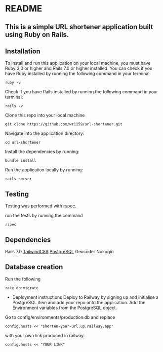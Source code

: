 # README

## This is a simple URL shortener application built using Ruby on Rails.

## Installation
To install and run this application on your local machine, you must have Ruby 3.0 or higher and Rails 7.0 or higher installed. You can check if you have Ruby installed by running the following command in your terminal:

```
ruby -v
```

Check if you have Rails installed by running the following command in your terminal:

```
rails -v
```
Clone this repo into your local machine
```
git clone https://github.com/wr1159/url-shortener.git
```
Navigate into the application directory:
```
cd url-shortener
```
Install the dependencies by running:
```
bundle install
```
Run the application locally by running:
```
rails server
```

## Testing
Testing was performed with rspec.

run the tests by running the command
```
rspec
```

## Dependencies 
Rails 7.0
[TailwindCSS](https://tailwindcss.com/docs/guides/ruby-on-rails)
[PostgreSQL](https://medium.com/geekculture/ruby-on-rails-switch-from-sqlite3-to-postgres-590009645c25)
Geocoder 
Nokogiri

## Database creation
Run the following
```
rake db:migrate
```

* Deployment instructions
Deploy to Railway by signing up and initialise a PostgreSQL item and add your repo onto the application. Add the Environment variables from the PostgreSQL object. 

Go to config/environments/production.db 
and replace 
```
config.hosts << "shorten-your-url.up.railway.app"
```
with your own link produced in railway.
```
config.hosts << "YOUR LINK"
```
